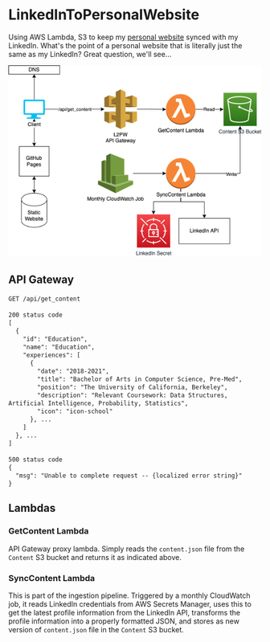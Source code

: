 # LinkedInToPersonalWebsite

Using AWS Lambda, S3 to keep my [personal website](http://saahilchadha.com/) synced with my LinkedIn. What's the point of a personal website that is literally just the same as my LinkedIn? Great question, we'll see...

![Diagram](https://github.com/saahilchadha1/LinkedInToPersonalWebsite/blob/main/LinkedInToGithubPagesDiagram.drawio.png?raw=true)

## API Gateway 
``` 
GET /api/get_content

200 status code
[
  {
    "id": "Education",
    "name": "Education",
    "experiences": [
      {
        "date": "2018-2021",
        "title": "Bachelor of Arts in Computer Science, Pre-Med",
        "position": "The University of California, Berkeley",
        "description": "Relevant Coursework: Data Structures, Artificial Intelligence, Probability, Statistics",
        "icon": "icon-school"
      }, ...
    ]
  }, ...
]

500 status code
{
  "msg": "Unable to complete request -- {localized error string}"
}
```

## Lambdas
### GetContent Lambda
API Gateway proxy lambda. Simply reads the `content.json` file from the `Content` S3 bucket and returns it as indicated above. 

### SyncContent Lambda 
This is part of the ingestion pipeline. Triggered by a monthly CloudWatch job, it reads LinkedIn credentials from AWS Secrets Manager, uses this to get the latest profile information from the LinkedIn API, transforms the profile information into a properly formatted JSON, and stores as new version of `content.json` file in the `Content` S3 bucket.
